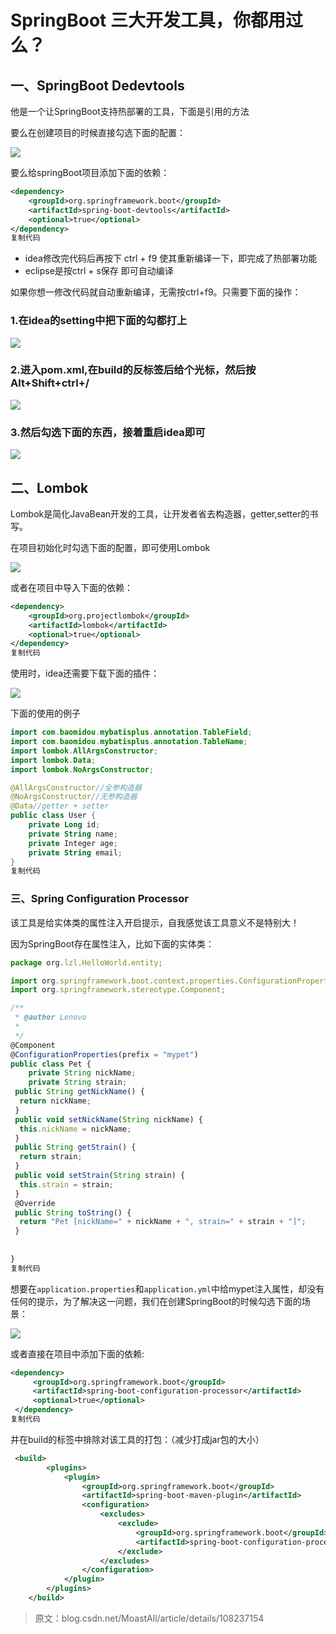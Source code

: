 # SpringBoot 三大开发工具，你都用过么？

## 一、SpringBoot Dedevtools

他是一个让SpringBoot支持热部署的工具，下面是引用的方法

要么在创建项目的时候直接勾选下面的配置：

![](http://img.topjavaer.cn/img/image-20230211115527377.png)

要么给springBoot项目添加下面的依赖：

```xml
<dependency>
    <groupId>org.springframework.boot</groupId>
    <artifactId>spring-boot-devtools</artifactId>
    <optional>true</optional>
</dependency>
复制代码
```

- idea修改完代码后再按下 ctrl + f9 使其重新编译一下，即完成了热部署功能
- eclipse是按ctrl + s保存 即可自动编译

如果你想一修改代码就自动重新编译，无需按ctrl+f9。只需要下面的操作：

### 1.在idea的setting中把下面的勾都打上

![](http://img.topjavaer.cn/img/image-20230211115603710.png)

### 2.进入pom.xml,在build的反标签后给个光标，然后按Alt+Shift+ctrl+/

![](http://img.topjavaer.cn/img/image-20230211115616354.png)

### 3.然后勾选下面的东西，接着重启idea即可

![](http://img.topjavaer.cn/img/image-20230211115627263.png)

## 二、Lombok

Lombok是简化JavaBean开发的工具，让开发者省去构造器，getter,setter的书写。

在项目初始化时勾选下面的配置，即可使用Lombok

![](http://img.topjavaer.cn/img/image-20230211115645530.png)

或者在项目中导入下面的依赖：

```xml
<dependency>
    <groupId>org.projectlombok</groupId>
    <artifactId>lombok</artifactId>
    <optional>true</optional>
</dependency>
复制代码
```

使用时，idea还需要下载下面的插件：

![](http://img.topjavaer.cn/img/image-20230211115658171.png)

下面的使用的例子

```kotlin
import com.baomidou.mybatisplus.annotation.TableField;
import com.baomidou.mybatisplus.annotation.TableName;
import lombok.AllArgsConstructor;
import lombok.Data;
import lombok.NoArgsConstructor;

@AllArgsConstructor//全参构造器
@NoArgsConstructor//无参构造器
@Data//getter + setter
public class User {
    private Long id;
    private String name;
    private Integer age;
    private String email;
}
复制代码
```

### 三、Spring Configuration Processor

该工具是给实体类的属性注入开启提示，自我感觉该工具意义不是特别大！

因为SpringBoot存在属性注入，比如下面的实体类：

```typescript
package org.lzl.HelloWorld.entity;

import org.springframework.boot.context.properties.ConfigurationProperties;
import org.springframework.stereotype.Component;

/**
 * @author Lenovo
 *
 */
@Component
@ConfigurationProperties(prefix = "mypet")
public class Pet {
    private String nickName;
    private String strain;
 public String getNickName() {
  return nickName;
 }
 public void setNickName(String nickName) {
  this.nickName = nickName;
 }
 public String getStrain() {
  return strain;
 }
 public void setStrain(String strain) {
  this.strain = strain;
 }
 @Override
 public String toString() {
  return "Pet [nickName=" + nickName + ", strain=" + strain + "]";
 }
 
    
}
复制代码
```

想要在`application.properties`和`application.yml`中给mypet注入属性，却没有任何的提示，为了解决这一问题，我们在创建SpringBoot的时候勾选下面的场景：

![](http://img.topjavaer.cn/img/image-20230211115712481.png)

或者直接在项目中添加下面的依赖:

```xml
<dependency>
     <groupId>org.springframework.boot</groupId>
     <artifactId>spring-boot-configuration-processor</artifactId>
     <optional>true</optional>
 </dependency>
复制代码
```

并在build的标签中排除对该工具的打包：（减少打成jar包的大小）

```xml
 <build>
        <plugins>
            <plugin>
                <groupId>org.springframework.boot</groupId>
                <artifactId>spring-boot-maven-plugin</artifactId>
                <configuration>
                    <excludes>
                        <exclude>
                            <groupId>org.springframework.boot</groupId>
                            <artifactId>spring-boot-configuration-processor</artifactId>
                        </exclude>
                    </excludes>
                </configuration>
            </plugin>
        </plugins>
    </build>
```



> 原文：blog.csdn.net/MoastAll/article/details/108237154